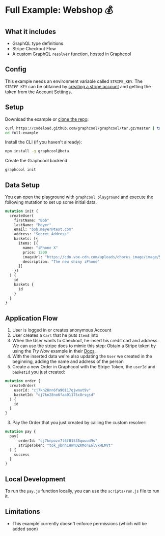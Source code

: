 # Full Example: Webshop :moneybag:

## What it includes

- GraphQL type definitions
- Stripe Checkout Flow
- A custom GraphQL `resolver` function, hosted in Graphcool

## Config
This example needs an environment variable called `STRIPE_KEY`.
The `STRIPE_KEY` can be obtained by [creating a stripe account](https://dashboard.stripe.com/register)
and getting the token from the Account Settings.

## Setup

Download the example or [clone the repo](https://github.com/graphcool/graphcool):

```sh
curl https://codeload.github.com/graphcool/graphcool/tar.gz/master | tar -xz --strip=2 graphcool-master/examples/full-example
cd full-example
```

Install the CLI (if you haven't already):

```sh
npm install -g graphcool@beta
```

Create the Graphcool backend

```sh
graphcool init
```

## Data Setup

You can open the playground with `graphcool playground` and execute the following mutation to set up some initial data.

```graphql
mutation init {
  createUser(
    firstName: "Bob"
    lastName: "Meyer"
    email: "bob.meyer@test.com"
    address: "Secret Address"
    baskets: [{
      items: [{
        name: "iPhone X"
        price: 1200
        imageUrl: "https://cdn.vox-cdn.com/uploads/chorus_image/image/56645405/iphone_x_gallery1_2017.0.jpeg"
        description: "The new shiny iPhone"
      }]
    }]
  ) {
    id
    baskets {
      id
    }
  }
}
```



## Application Flow
 1. User is logged in or creates anonymous Account
 2. User creates a `Cart` that he puts `Item`s into
 3. When the User wants to Checkout, he insert his credit cart and address. We can use the stripe docs to mimic this step: Obtain a Stripe token by using the *Try Now* example in their [Docs](https://stripe.com/docs).
 4. With the inserted data we're also updating the `User` we created in the beginning, adding the name and address of the person
 5. Create a new Order in Graphcool with the Stripe Token, the `userId` and `basketId` you just created:
 
 ```graphql
 mutation order {
   createOrder(
     userId: "cj7kn28nn6fa90117qjwnut9v"
     basketId: "cj7kn28no6faa01175c8rsgsd"
   ) {
     id
   }
 }
 ```
 
 3. Pay the Order that you just created by calling the custom resolver:

  ```graphql
  mutation pay {
    pay(
    	orderId: "cj7knpozv7t6f01535quuud9s"
    	stripeToken: "tok_ybnh1HWnDZKMonE6lVkHLMVt"
    ) {
      success
    }
  }
  ```

## Local Development
To run the `pay.js` function locally, you can use the `scripts/run.js` file to run it.

## Limitations

* This example currently doesn't enforce permissions (which will be added soon)